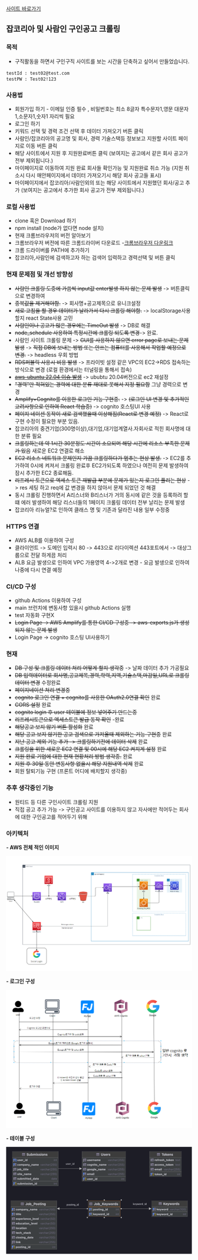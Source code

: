 
[사이트 바로가기](https://findjob.lsapee.com)

## 잡코리아 및 사람인 구인공고 크롤링

### 목적

- 구직활동을 하면서 구인구직 사이트를 보는 시간을 단축하고 싶어서 만들었습니다.

```
testId : test02@test.com
testPW : Test02!123
```

### 사용법
 - 회원가입 하기 - 이메일 인증 필수 , 비밀번호는 최소 8글자 특수문자1,영문 대문자1,소문자1,숫자1 자리씩 필요
 - 로그인 하기
 - 키워드 선택 및 경력 조건 선택 후 데이터 가져오기 버튼 클릭 
 - 사람인/잡코리아의 공고명 및 회사, 경력 기술스택등 정보보고 지원할 사이트 페이지로 이동 버튼 클릭
 - 해당 사이트에서 지원 후 지원완료버튼 클릭 (보여지는 공고에서 같은 회사 공고가 전부 제외됩니다.)
 - 마이페이지로 이동하여 지원 완료 회사들 확인가능 및 지원완료 취소 가능 (지원 취소시 다시 매안페이지에서 데이터 가져오기시 해당 회사 공고들 표시)
 - 마이페이지에서 잡코리아/사람인외의 또는 해당 사이트에서 지원했던 회사/공고 추가 (보여지는 공고에서 추가한 회사 공고가 전부 제외됩니다.)

### 로컬 사용법
 - clone 혹은 Download 하기
 - npm install (node가 없다면 node 설치)
 - 현재 크롬브라우저의 버전 알아보기
 - 크롬브라우저 버전에 따른 크롬드라이버 다운로드 -[크롬브라우저 다운링크](https://chromedriver.chromium.org/downloads/version-selection)
 - 크롬 드라이버를 PATH에 추가하기
 - 잡코리아,사람인에 검색하고자 하는 검색어 입력하고 경력선택 및 버튼 클릭

### 현재 문제점 및 개선 방향성
 
 - ~~사람인 크롤링 도중에 가씀씩 input값 enter발생 하지 않는 문제 발생~~ -> 버튼클릭으로 변경하여
 - ~~중복값을 제거해야함.~~ -> 회사명+공고제목으로 유니크설정 
 - ~~새로 고침을 할 경우 데이터가 날라가서 다시 크롤링 해야함.~~ -> localStorage사용할지 react State사용 고민
 - ~~사람인이나 공고가 많은 경우에는 TimeOut 발생~~ -> DB로 해결
 - ~~node_schedule 사용하여 특정시간에 크롤링 되도록 변경~~-> 완료.
 - 사람인 사이트 크롤링 문제 -> ~~GUI를 사용하지 않으면 error page로 보내는 문제 발생~~ -> ~~직접 DB에 보내는 방법 또는 안쓰는 컴퓨터를 사용해서 작업할 예정으로 변경.~~ -> headless 우회 방법
 - ~~RDS퍼블릭 사용시 비용 발생~~ -> 프라이빗 설정 같은 VPC의 EC2->RDS 접속하는 방식으로 변경 (로컬 환경에서는 터널링을 통해서 접속)
 - ~~[aws-ubuntu 22.04 이슈 발생](https://bugs.launchpad.net/ubuntu/+source/linux-aws/+bug/2058480)~~ -> ububtu 20.04버전으로 ec2 재설정
 - ~~"경력"만 적혀있는 경력에 대한 분류 재대로 못해서 지정 필요함~~ 그냥 경력으로 변경
 - ~~Amplify+Cognito를 이용한 로그인 기능 구현중.~~ -> ~~(로그인 UI 변경 및 추가적인 고려사항으로 인하여 React 학습중)~~ -> cognito 호스팅UI 사용
 - ~~페이지 네이션 동작이 새로 검색했을때 이상해짐(React로 변경 예정)~~ -> React로 구현 수정이 필요한 부분 있음.
 - 잡코리아의 중견기업(300명이상),대기업,대기업계열사.자회사로 적힌 회사명에 대한 분류 필요
 - ~~크롤링하는데 약 1시간 30분정도 시간이 소요되며 해당 시간에 리소스 부족한 문제가 있음~~ 새로운 EC2 연결로 해소
 - ~~EC2 리소스 네트워크 문제인지 가끔 크롤링하다가 멈추는 현상 발생.~~ -> EC2를 추가하여 0시에 켜져서 크롤링 완료후 EC2가되도록 하였으나 여전히 문제 발생하여 잠시 추가한 EC2 종료해둠.
 - ~~리프레시 토큰으로 엑세스 토큰 재발급 부분에 문제가 있는지 로그인 풀리는 현상~~ -> res 세팅 하고 req에 값 변경을 하지 않아서 문제 되었던 것 해결 
 - 동시 크롤링 진행하면서 A리스너와 B리스너가 거의 동시에 같은 것을 등록하려 할떄 에러 발생하여 해당 리스너들의 1페이지 크롤링 데이터 전부 날리는 문제 발생
 - 잡코리아 리뉴얼?로 인하여 클래스 명 및 기존과 달라진 내용 일부 수정중 
### HTTPS 연결

 - AWS ALB를 이용하여 구성
 - 클라이언트 -> 도메인 입력시 80 -> 443으로 리다이렉션 443포트에서 -> 대상그룹으로 전달 하게끔 처리
 - ALB 요금 발생으로 인하여 VPC 가용영역 4->2개로 변경 - 요금 발생으로 인하여 나중에 다시 연결 예정

### CI/CD 구성

 -  github Actions 이용하여 구성
 -  main 브런치에 변동사항 있을시 github Actions 실행
 -  test 자동화 구현X
 -  ~~Login Page -> AWS Amplify를 통한 CI/CD 구성중 -> aws-exports.js가 생성되지 않는 문제 발생~~
 - Login Page -> cognito 호스팅 UI사용하기

### 현재

- ~~DB 구성 및 크롤링 데이터 처리 어떻게 할지 생각중~~ -> 날짜 데이터 추가 가공필요
- ~~DB 입력데이터로 회사명,공고제목,경력,학력,지역,기술스택,마감일,URL로 크롤링 데이터 변경~~ 수정완료
- ~~페이지네이션 처리 변경중~~
- ~~cognito 로그인 연결 + cognito를 사용한 OAuth2.0연결 확인~~ 완료
- ~~CORS 설정~~ 완료 
- ~~cognito login 후 user 테이블에 정보 넣어주기 만드는중~~
- ~~리프레시토큰으로 엑세스토큰 발급 동작 확인~~ -완료
- ~~해당공고 보지 않기 버튼 활성화~~ 완료
- ~~해당 공고 보지 않기한 공고 검색으로 가져올때 제외하는 기능 구현중~~ 완료
- ~~지난 공고 제외 기능 추가 -> 크롤링하기전에 데이터 삭제~~ 완료
- ~~크롤링을 위한 새로운 EC2 연결 및 00시에 해당 EC2 켜지게 설정~~ 완료 
- ~~지원 완료 기업에 대한 현재 현황처리 방법 생각중.~~ 완료
- ~~지원 후 30일 동안 변동사항 없을시 해당 지원내역 삭제~~ 완료
- 회원 탈퇴기능 구현 (프론트 어디에 배치할지 생각중)

### 추후 생각중인 기능
- 원티드 등 다른 구인사이트 크롤링 지원
- 직접 공고 추가 가능 -> 구인공고 사이트를 이용하지 않고 자사에만 적어두는 회사에 대한 구인공고를 적어두기 위해

### 아키텍처

**- AWS 전체 적인 이미지**

<img src="architecture_images/Aws_act.png">


**- 로그인 구성**

<img src="architecture_images/Login_act.png">

**- 테이블 구성**

<img src="architecture_images/findJob.png">